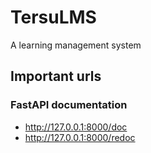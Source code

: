# TersuLMS
A learning management system


## Important urls
### FastAPI documentation
- http://127.0.0.1:8000/doc
- http://127.0.0.1:8000/redoc